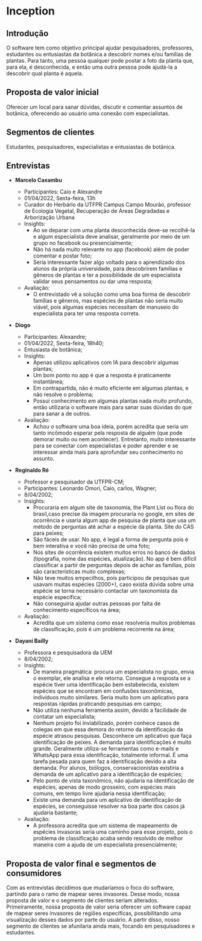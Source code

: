 # Inception

## Introdução
O software tem como objetivo principal ajudar pesquisadores, professores, estudantes ou entusiastas da botânica a descobrir nomes e/ou famílias de plantas. Para tanto, uma pessoa qualquer pode postar a foto da planta que, para ela, é desconhecida, e então uma outra pessoa pode ajudá-la a descobrir qual planta é aquela.

## Proposta de valor inicial 
Oferecer um local para sanar dúvidas, discutir e comentar assuntos de botânica, oferecendo ao usuário uma conexão com especialistas.

## Segmentos de clientes
Estudantes, pesquisadores, especialistas e entusiastas de botânica.

## Entrevistas
- **Marcelo Caxambu**
  - Participantes: Caio e Alexandre
  - 01/04/2022, Sexta-feira, 13h
  - Curador do Herbário da UTFPR Campus Campo Mourão, professor de Ecologia Vegetal, Recuperação de Áreas Degradadas e Arborização Urbana
  - Insights:
    - Ao se deparar com uma planta desconhecida deve-se recolhê-la e algum especialista deve analisar, geralmente por meio de um grupo no facebook ou presencialmente;
    - Não há nada muito relevante no app (facebook) além de poder comentar e postar foto;
    - Seria interessante fazer algo voltado para o aprendizado dos alunos da própria universidade, para descobrirem famílias e gêneros de plantas e ter a possibilidade de um especialista validar seus pensamentos ou dar uma resposta;
  - Avaliação:
    - O entrevistado vê a solução como uma boa forma de descobrir famílias e gêneros, mas espécies de plantas não seria muito viável, pois algumas espécies necessitam de manuseio do especialista para ter uma resposta correta.

- **Diogo**
  - Participantes: Alexandre;
  - 01/04/2022, Sexta-feira, 18h40;
  - Entusiasta de botânica;
  - Insights:
    - Apenas utilizou aplicativos com IA para descobrir algumas plantas;
    - Um bom ponto no app é que a resposta é praticamente instantânea;
    - Em contrapartida, não é muito eficiente em algumas plantas, e não resolve o problema;
    - Possui conhecimento em algumas plantas nada muito profundo, então utilizaria o software mais para sanar suas dúvidas do que para sanar a de outros.
  - Avaliação:
    - Achou o software uma boa ideia, porém acredita que seria um tanto incômodo esperar pela resposta de alguém (que pode demorar muito ou nem acontecer). Entretanto, muito interessante para se conectar com especialistas e poder aprender e se interessar ainda mais para aprofundar seu conhecimento no assunto.

- **Reginaldo Ré**
  - Professor e pesquisador da UTFPR-CM;
  - Participantes: Leonardo Omori, Caio, carlos, Wagner;
  - 8/04/2002;
  - Insights:
    - Procuraria em algum site de taxonomia, the Plant List ou flora do brasil,caso precise da imagem procuraria no google, em sites de ocorrência e usaria algum app de pesquisa de planta que usa um método de perguntas até achar a espécie da planta. Site do CAS para peixes;
    - São fáceis de usar. No app, é legal a forma de pergunta pois é bem interativa e você não precisa de uma foto;
    - Nos sites de ocorrência existem muitos erros no banco de dados (tipografia, nome das espécies, atualização). No app é bem difícil classificar a partir de perguntas depois de achar as famílias, pois são características muito complexas;
    - Não teve muitos empecilhos, pois participou de pesquisas que usavam muitas espécies (2000+), caso exista dúvida sobre uma espécie se torna necessário contactar um taxonomista da espécie específica;
    - Não conseguiria ajudar outras pessoas por falta de conhecimento específicos na área;
  - Avaliação:
    - Acredita que um sistema como esse resolveria muitos problemas de classificação, pois é um problema recorrente na área;
- **Dayani Bailly**
  - Professora e pesquisadora da UEM
  - 8/04/2002;
  - Insights:
    - De maneira pragmática: procura um especialista no grupo, envia o exemplar, ele analisa e ele retorna. Consegue a resposta se a espécie tiver uma identificação bem estabelecida, existem espécies que se encontram em confusões taxonômicas, indivíduos muito similares. Seria muito bom um aplicativo para respostas rápidas praticando pesquisas em campo;
    - Não utiliza nenhuma ferramenta assim, devido a facilidade de contatar um especialista;
    - Nenhum projeto foi inviabilizado, porém conhece casos de colegas em que essa demora do retorno da identificação da espécie atrasou pesquisas. Desconhece um aplicativo que faça identificação de peixes. A demanda para identificações é muito grande. Geralmente utiliza-se ferramentas como e-mails e WhatsApp para essa identificação, totalmente informal. É uma tarefa pesada para quem faz a identificação devido a alta demanda. Por alunos, biólogos, conservacionistas existiria a demanda de um aplicativo para a identificação de espécies;
    - Pelo ponto de vista taxonômico, não ajudaria na identificação de espécies, apenas de modo grosseiro, com espécies mais comuns, em tempo livre ajudaria nessa identificação;
    - Existe uma demanda para um aplicativo de identificação de espécies, se conseguisse resolver na boa parte dos casos já ajudaria bastante;
  - Avaliação:
    - A professora acredita que um sistema de mapeamento de espécies invasoras seria uma caminho para esse projeto, pois o problema de classificação acaba sendo resolvido de melhor maneira com a ajuda de um especialista presencialmente;

## Proposta de valor final e segmentos de consumidores
Com as entrevistas decidimos que mudaríamos o foco do software, partindo para o ramo de mapear seres invasores. Desse modo, nossa proposta de valor e o segmento de clientes seriam alterados. Primeiramente, nossa proposta de valor seria oferecer um software capaz de mapear seres invasores de regiões específicas, possibilitando uma visualização desses dados por parte do usuário. A partir disso, nosso segmento de clientes se afunilaria ainda mais, focando em pesquisadores e estudantes.
